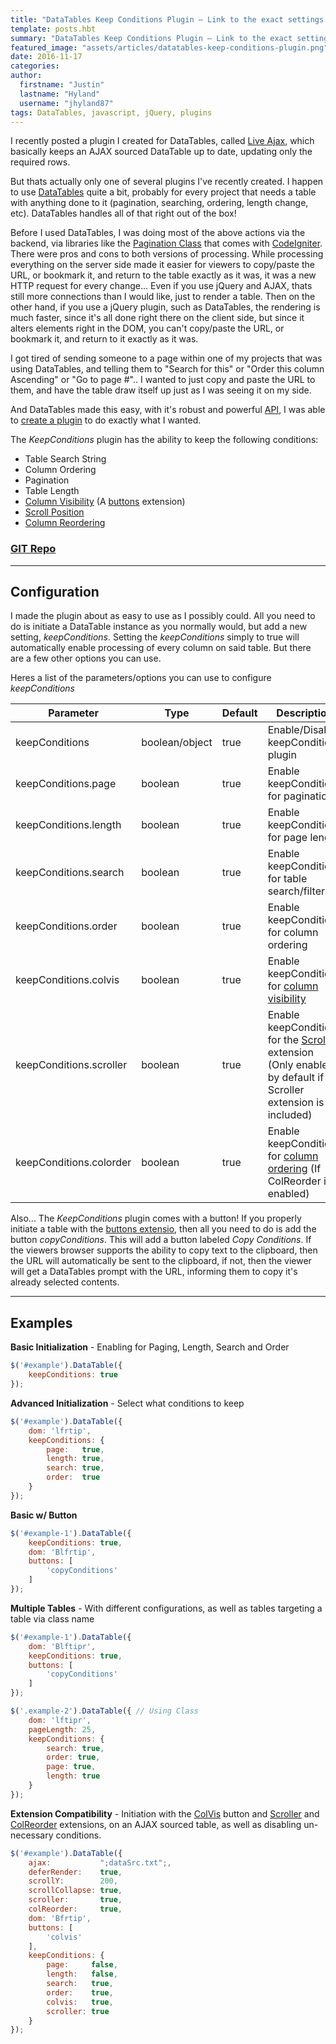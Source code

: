 ```yaml
---
title: "DataTables Keep Conditions Plugin – Link to the exact settings within the current table"
template: posts.hbt
summary: "DataTables Keep Conditions Plugin – Link to the exact settings within the current table"
featured_image: "assets/articles/datatables-keep-conditions-plugin.png"
date: 2016-11-17
categories:
author:
  firstname: "Justin"
  lastname: "Hyland"
  username: "jhyland87"
tags: DataTables, javascript, jQuery, plugins
---
```

I recently posted a plugin I created for DataTables, called [Live Ajax](/articles/datatables-live-ajax-plugin-keep-your-ajax-sourced-tables-up-to-date.html), which basically keeps an AJAX sourced DataTable up to date, updating only the required rows.

But thats actually only one of several plugins I've recently created. I happen to use [DataTables](http://datatables.net) quite a bit, probably for every project that needs a table with anything done to it (pagination, searching, ordering, length change, etc). DataTables handles all of that right out of the box!

Before I used DataTables, I was doing most of the above actions via the backend, via libraries like the [Pagination Class](http://www.codeigniter.com/user_guide/libraries/pagination.html) that comes with [CodeIgniter](http://www.codeigniter.com/). There were pros and cons to both versions of processing. While processing everything on the server side made it easier for viewers to copy/paste the URL, or bookmark it, and return to the table exactly as it was, it was a new HTTP request for every change... Even if you use jQuery and AJAX, thats still more connections than I would like, just to render a table. Then on the other hand, if you use a jQuery plugin, such as DataTables, the rendering is much faster, since it's all done right there on the client side, but since it alters elements right in the DOM, you can't copy/paste the URL, or bookmark it, and return to it exactly as it was.

I got tired of sending someone to a page within one of my projects that was using DataTables, and telling them to "Search for this" or "Order this column Ascending" or "Go to page #".. I wanted to just copy and paste the URL to them, and have the table draw itself up just as I was seeing it on my side.

And DataTables made this easy, with it's robust and powerful [API](http://datatables.net/reference/api/), I was able to [create a plugin](http://datatables.net/manual/plug-ins/) to do exactly what I wanted.

The _KeepConditions_ plugin has the ability to keep the following conditions:
* Table Search String
* Column Ordering
* Pagination
* Table Length
* [Column Visibility](http://datatables.net/reference/button/colvis) (A [buttons](http://datatables.net/extensions/buttons/) extension)
* [Scroll Position](https://datatables.net/extensions/scroller/)
* [Column Reordering](http://datatables.net/extensions/colreorder/)

### [GIT Repo](https://github.com/jhyland87/DataTables-Keep-Conditions)

___

## Configuration
I made the plugin about as easy to use as I possibly could. All you need to do is initiate a DataTable instance as you normally would, but add a new setting, _keepConditions_. Setting the _keepConditions_ simply to true will automatically enable processing of every column on said table. But there are a few other options you can use.

Heres a list of the parameters/options you can use to configure _keepConditions_

|Parameter|Type|Default|Description|
|--- |--- |--- |--- |
|keepConditions|boolean/object|true|Enable/Disable keepConditions plugin|
|keepConditions.page|boolean|true|Enable keepConditions for pagination|
|keepConditions.length|boolean|true|Enable keepConditions for page length|
|keepConditions.search|boolean|true|Enable keepConditions for table search/filter|
|keepConditions.order|boolean|true|Enable keepConditions for column ordering|
|keepConditions.colvis|boolean|true|Enable keepConditions for [column visibility](http://datatables.net/reference/button/colvis)|
|keepConditions.scroller|boolean|true|Enable keepConditions for the [Scroller](https://datatables.net/extensions/scroller/) extension (Only enabled by default if Scroller extension is included)|
|keepConditions.colorder|boolean|true|Enable keepConditions for [column ordering](http://datatables.net/extensions/colreorder/) (If ColReorder is enabled)|


Also... The _KeepConditions_ plugin comes with a button! If you properly initiate a table with the [buttons extensio](http://datatables.net/extensions/buttons/), then all you need to do is add the button _copyConditions_. This will add a button labeled _Copy Conditions_. If the viewers browser supports the ability to copy text to the clipboard, then the URL will automatically be sent to the clipboard, if not, then the viewer will get a DataTables prompt with the URL, informing them to copy it's already selected contents.

___

## Examples
**Basic Initialization** - Enabling for Paging, Length, Search and Order

```javascript
$('#example').DataTable({
    keepConditions: true
});
```

**Advanced Initialization** - Select what conditions to keep

```javascript
$('#example').DataTable({
    dom: 'lfrtip',
    keepConditions: {
        page:   true,
        length: true,
        search: true,
        order:  true
    }
});
```

**Basic w/ Button**

```javascript
$('#example-1').DataTable({
    keepConditions: true,
    dom: 'Blfrtip',
    buttons: [
        'copyConditions'
    ]
});
```

**Multiple Tables** - With different configurations, as well as tables targeting a table via class name

```javascript
$('#example-1').DataTable({
    dom: 'Blftipr',
    keepConditions: true,
    buttons: [
        'copyConditions'
    ]
});

$('.example-2').DataTable({ // Using Class
    dom: 'lftipr',
    pageLength: 25,
    keepConditions: {
        search: true,
        order: true,
        page: true,
        length: true
    }
});
```

**Extension Compatibility** - Initiation with the [ColVis](http://datatables.net/reference/button/colvis) button and [Scroller](https://datatables.net/extensions/scroller/) and [ColReorder](http://datatables.net/extensions/colreorder/) extensions, on an AJAX sourced table, as well as disabling un-necessary conditions.

```javascript
$('#example').DataTable({
    ajax:           ";dataSrc.txt";,
    deferRender:    true,
    scrollY:        200,
    scrollCollapse: true,
    scroller:       true,
    colReorder:     true,
    dom: 'Bfrtip',
    buttons: [
        'colvis'
    ],
    keepConditions: {
        page:     false,
        length:   false,
        search:   true,
        order:    true,
        colvis:   true,
        scroller: true
    }
});
```
